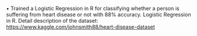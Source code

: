 •	Trained a Logistic Regression in R for classifying whether a person is suffering from heart disease or not with 88% accuracy.
Logistic Regression in R.
Detail description of the dataset: https://www.kaggle.com/johnsmith88/heart-disease-dataset
